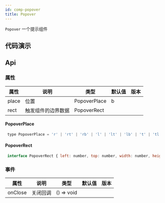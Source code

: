 ```yaml
---
id: comp-popover
title: Popover
---
```


`Popover` 一个提示组件

## 代码演示

## Api

### 属性

| 属性 | 说明 | 类型 | 默认值 | 版本 |
|-----| ----| ---- | -----| ----|
| place | 位置 | PopoverPlace |  b | |
| rect | 触发组件的边界数据 | PopoverRect | | |

#### PopoverPlace

```js
 type PopoverPlace = 'r' | 'rt' | 'rb' | 'l' | 'lt' | 'lb' | 't' | 'tl' | 'tr' | 'b' | 'bl' | 'br';
```

#### PopoverRect

```js
 interface PopoverRect { left: number, top: number, width: number, height: number }
```

### 事件

| 属性 | 说明 | 类型 | 默认值 | 版本 |
| -----| ----| ---- | -----| ----|
| onClose | 关闭回调 | () => void| | |

